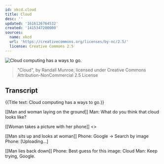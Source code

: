 ```yaml
---
id: xkcd.cloud
title: Cloud
desc: ''
updated: '1616126764532'
created: '1415347200000'
sources:
  name: xkcd
  url: 'https://creativecommons.org/licenses/by-nc/2.5/'
  license: Creative Commons 2.5
---
```

![Cloud computing has a ways to go.](https://imgs.xkcd.com/comics/cloud.png)
> "Cloud", by Randall Munroe, licensed under Creative Commons Attribution-NonCommercial 2.5 License

## Transcript
{{Title text: Cloud computing has a ways to go.}}

[[Man and woman laying on the ground]]
Man:  What do you think that cloud looks like?

[[Woman takes a picture with her phone]]
<<Snap>>

[[Man sits up and looks at woman]]
Phone: Google -> Search by image
Phone: [Uploading...]

[[Man lies back down]]
Phone:  Best guess for this image:  Cloud
Man:  Keep trying, Google.
